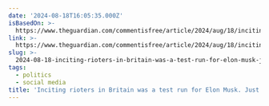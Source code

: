 ```yaml
---
date: '2024-08-18T16:05:35.000Z'
isBasedOn: >-
  https://www.theguardian.com/commentisfree/article/2024/aug/18/inciting-rioters-in-britain-was-a-test-run-for-elon-musk-just-see-what-he-plans-for-america?CMP=Share_AndroidApp_Other
link: >-
  https://www.theguardian.com/commentisfree/article/2024/aug/18/inciting-rioters-in-britain-was-a-test-run-for-elon-musk-just-see-what-he-plans-for-america?CMP=Share_AndroidApp_Other
slug: >-
  2024-08-18-inciting-rioters-in-britain-was-a-test-run-for-elon-musk-just-see-what-he
tags:
  - politics
  - social media
title: 'Inciting rioters in Britain was a test run for Elon Musk. Just see what he '
---
```

 
